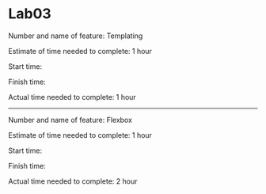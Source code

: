 # Lab03
Number and name of feature: Templating

Estimate of time needed to complete: 1 hour

Start time: 

Finish time: 

Actual time needed to complete: 1 hour



**********************************************************************************************************

Number and name of feature: Flexbox

Estimate of time needed to complete: 1 hour

Start time: 

Finish time: 

Actual time needed to complete: 2 hour